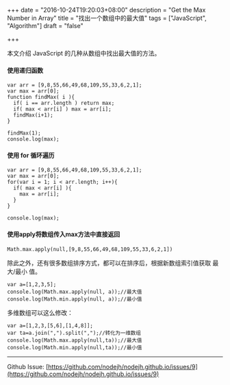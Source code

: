 +++
date = "2016-10-24T19:20:03+08:00"
description = "Get the Max Number in Array"
title = "找出一个数组中的最大值"
tags = ["JavaScript", "Algorithm"]
draft = "false"

+++


本文介绍 JavaScript 的几种从数组中找出最大值的方法。

<!--more-->

#### 使用递归函数


```
var arr = [9,8,55,66,49,68,109,55,33,6,2,1];
var max = arr[0];
function findMax( i ){
  if( i == arr.length ) return max;
  if( max < arr[i] ) max = arr[i];
  findMax(i+1);
}

findMax(1);
console.log(max);
```


#### 使用 for 循环遍历

```
var arr = [9,8,55,66,49,68,109,55,33,6,2,1];
var max = arr[0];
for(var i = 1; i < arr.length; i++){
  if( max < arr[i] ){
    max = arr[i];
  }
}

console.log(max);
```

#### 使用apply将数组传入max方法中直接返回

```
Math.max.apply(null,[9,8,55,66,49,68,109,55,33,6,2,1])
```



除此之外，还有很多数组排序方式，都可以在排序后，根据新数组索引值获取 最大/最小 值。

```
var a=[1,2,3,5];
console.log(Math.max.apply(null, a));//最大值
console.log(Math.min.apply(null, a));//最小值
```

多维数组可以这么修改：

```
var a=[1,2,3,[5,6],[1,4,8]];
var ta=a.join(",").split(",");//转化为一维数组
console.log(Math.max.apply(null,ta));//最大值
console.log(Math.min.apply(null,ta));//最小值
```
---
Github Issue: [https://github.com/nodejh/nodejh.github.io/issues/9](https://github.com/nodejh/nodejh.github.io/issues/9)
